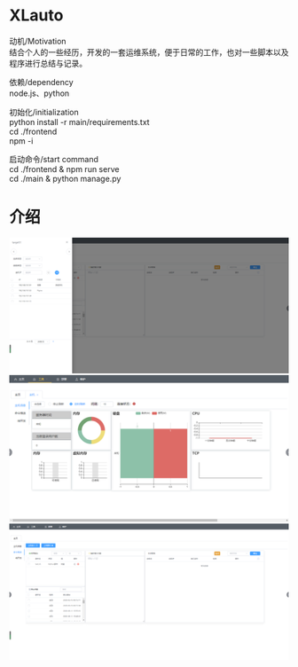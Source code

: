 # XLauto

动机/Motivation<br>
结合个人的一些经历，开发的一套运维系统，便于日常的工作，也对一些脚本以及程序进行总结与记录。

依赖/dependency<br>
node.js、python<br>

初始化/initialization<br>
python install -r main/requirements.txt<br>
cd ./frontend<br>
npm -i <br>

启动命令/start command<br>
cd ./frontend & npm run serve<br>
cd ./main & python manage.py<br>


# 介绍
![image](https://github.com/wangwuli/XLauto/blob/master/other/20200716104352.png?raw=true)
![image](https://github.com/wangwuli/XLauto/blob/master/other/20200716104244.png?raw=true)
![image](https://github.com/wangwuli/XLauto/blob/master/other/20200716104333.png?raw=true)
